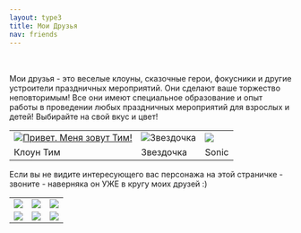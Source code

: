 ```yaml
---
layout: type3
title: Мои Друзья
nav: friends
---
```


 
 
<!-- hide
   
   function openWin2() {
    myWin= open("../img/tim.jpg","displayWindow",
    "width=400,height=300,status=no,toolbar=no,menubar=no");
   }
   
   // -->
<br><br>
Мои друзья - это веселые клоуны, сказочные герои, фокусники и другие устроители праздничных мероприятий. Они сделают ваше торжество неповторимым! Все они имеют специальное образование и опыт работы в проведении любых праздничных мероприятий для взрослых и детей! Выбирайте на свой вкус и цвет!

<p><table>

<tr><td><a href="../tim/Tim.html" target="_blank"><img src="../img/tim.jpg" alt="Привет. Меня зовут Тим!"></a></td><td><img src="../img/zvezdochka.jpg" alt="Звездочка"></td><td><img src="../img/sonic.jpg"></img></td></tr>
<tr><td> Клоун Тим</td><td>Звездочка</td><td>Sonic</td></tr></table>

Если вы не видите интересующего вас персонажа на этой страничке - звоните - наверняка он УЖЕ в кругу моих друзей :)  
<table><tr><td><img src="../img/sonic.jpg"></img></td><td><img src="../img/sonic.jpg"></img></td><td><img src="../img/sonic.jpg"></img></td></tr>
<tr><td><img src="../img/sonic.jpg"></img></td><td><img src="../img/sonic.jpg"></img></td><td><img src="../img/sonic.jpg"></img></td></tr>
</table></p>